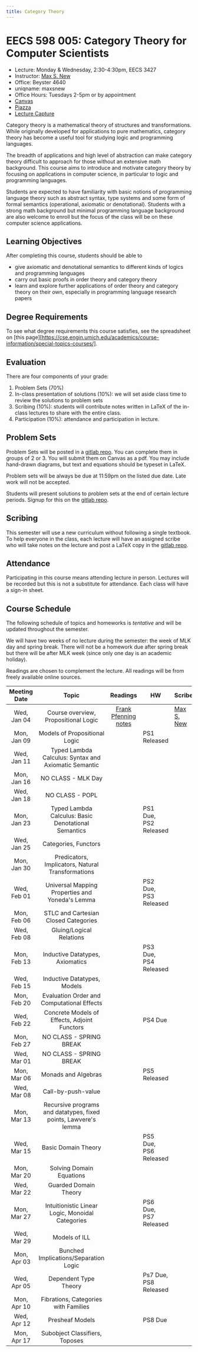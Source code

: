 ```yaml
---
title: Category Theory
---
```


# EECS 598 005: Category Theory for Computer Scientists
- Lecture: Monday & Wednesday, 2:30-4:30pm, EECS 3427
- Instructor: [Max S. New][maxsnew]
- Office: Beyster 4640
- uniqname: maxsnew
- Office Hours: Tuesdays 2-5pm or by appointment
- [Canvas][canvas]
- [Piazza][piazza]
- [Lecture Capture][leccap]

Category theory is a mathematical theory of structures and
transformations. While originally developed for applications to pure
mathematics, category theory has become a useful tool for studying
logic and programming languages.

The breadth of applications and high level of abstraction can make
category theory difficult to approach for those without an extensive
math background. This course aims to introduce and motivate category
theory by focusing on applications in computer science, in particular
to logic and programming languages.

Students are expected to have familiarity with basic notions of
programming language theory such as abstract syntax, type systems and
some form of formal semantics (operational, axiomatic or
denotational). Students with a strong math background but minimal
programming language background are also welcome to enroll but the
focus of the class will be on these computer science applications.

## Learning Objectives

After completing this course, students should be able to

- give axiomatic and denotational semantics to different kinds of
  logics and programming languages
- carry out basic proofs in order theory and category theory
- learn and explore further applications of order theory and category
  theory on their own, especially in programming language research
  papers

## Degree Requirements

To see what degree requirements this course satisfies, see the
spreadsheet on [this
page][https://cse.engin.umich.edu/academics/course-information/special-topics-courses/].

## Evaluation

There are four components of your grade:

1. Problem Sets (70%)
2. In-class presentation of solutions (10%): we will set aside class
   time to review the solutions to problem sets
3. Scribing (10%): students will contribute notes written in LaTeX of
   the in-class lectures to share with the entire class.
4. Participation (10%): attendance and participation in lecture.

## Problem Sets

Problem Sets will be posted in a [gitlab repo][signups]. You can
complete them in groups of 2 or 3. You will submit them on Canvas as a
pdf. You may include hand-drawn diagrams, but text and equations
should be typeset in LaTeX.

Problem sets will be always be due at 11:59pm on the listed due
date. Late work will not be accepted.

Students will present solutions to problem sets at the end of certain
lecture periods. Signup for this on the [gitlab repo][signups].

## Scribing

This semester will use a new curriculum without following a single
textbook. To help everyone in the class, each lecture will have an
assigned scribe who will take notes on the lecture and post a LaTeX
copy in the [gitlab repo][signups].

## Attendance

Participating in this course means attending lecture in
person. Lectures will be recorded but this is not a substitute for
attendance. Each class will have a sign-in sheet.

## Course Schedule

The following schedule of topics and homeworks is *tentative* and will
be updated throughout the semester. 

We will have two weeks of no lecture during the semester: the week of
MLK day and spring break. There will not be a homework due after
spring break but there will be after MLK week (since only one day is
an academic holiday).

Readings are chosen to complement the lecture. All readings will be
from freely available online sources.

| Meeting Date | Topic                                                           | Readings                                  | HW                    | Scribe                  |
|:------------:|:---------------------------------------------------------------:|:-----------------------------------------:|-----------------------|-------------------------|
| Wed, Jan 04  | Course overview, Propositional Logic                            | [Frank Pfenning notes][pfenning-prop-log] |                       | [Max S. New][notes0104] |
| Mon, Jan 09  | Models of Propositional Logic                                   |                                           | PS1 Released          |                         |
| Wed, Jan 11  | Typed Lambda Calculus: Syntax and Axiomatic Semantic            |                                           |                       |                         |
| Mon, Jan 16  | NO CLASS - MLK Day                                              |                                           |                       |                         |
| Wed, Jan 18  | NO CLASS - POPL                                                 |                                           |                       |                         |
| Mon, Jan 23  | Typed Lambda Calculus: Basic Denotational Semantics             |                                           | PS1 Due, PS2 Released |                         |
| Wed, Jan 25  | Categories, Functors                                            |                                           |                       |                         |
| Mon, Jan 30  | Predicators, Implicators, Natural Transformations               |                                           |                       |                         |
| Wed, Feb 01  | Universal Mapping Properties and Yoneda's Lemma                 |                                           | PS2 Due, PS3 Released |                         |
| Mon, Feb 06  | STLC and Cartesian Closed Categories                            |                                           |                       |                         |
| Wed, Feb 08  | Gluing/Logical Relations                                        |                                           |                       |                         |
| Mon, Feb 13  | Inductive Datatypes, Axiomatics                                 |                                           | PS3 Due, PS4 Released |                         |
| Wed, Feb 15  | Inductive Datatypes, Models                                     |                                           |                       |                         |
| Mon, Feb 20  | Evaluation Order and Computational Effects                      |                                           |                       |                         |
| Wed, Feb 22  | Concrete Models of Effects, Adjoint Functors                    |                                           | PS4 Due               |                         |
| Mon, Feb 27  | NO CLASS - SPRING BREAK                                         |                                           |                       |                         |
| Wed, Mar 01  | NO CLASS - SPRING BREAK                                         |                                           |                       |                         |
| Mon, Mar 06  | Monads and Algebras                                             |                                           | PS5 Released          |                         |
| Wed, Mar 08  | Call-by-push-value                                              |                                           |                       |                         |
| Mon, Mar 13  | Recursive programs and datatypes, fixed points, Lawvere's lemma |                                           |                       |                         |
| Wed, Mar 15  | Basic Domain Theory                                             |                                           | PS5 Due, PS6 Released |                         |
| Mon, Mar 20  | Solving Domain Equations                                        |                                           |                       |                         |
| Wed, Mar 22  | Guarded Domain Theory                                           |                                           |                       |                         |
| Mon, Mar 27  | Intuitionistic Linear Logic, Monoidal Categories                |                                           | PS6 Due, PS7 Released |                         |
| Wed, Mar 29  | Models of ILL                                                   |                                           |                       |                         |
| Mon, Apr 03  | Bunched Implications/Separation Logic                           |                                           |                       |                         |
| Wed, Apr 05  | Dependent Type Theory                                           |                                           | Ps7 Due, PS8 Released |                         |
| Mon, Apr 10  | Fibrations, Categories with Families                            |                                           |                       |                         |
| Wed, Apr 12  | Presheaf Models                                                 |                                           | PS8 Due               |                         |
| Mon, Apr 17  | Subobject Classifiers, Toposes                                  |                                           |                       |                         |


[maxsnew]: http://maxsnew.com
[canvas]: https://umich.instructure.com/courses/574129
[piazza]: https://piazza.com/class/lcgj8zh7crs1ba/
[signups]: https://gitlab.eecs.umich.edu/598-wi23/scribed-notes
[leccap]: https://leccap.engin.umich.edu/leccap/site/z02eb2esrpaddy7cnwz

[pfenning-prop-log]: http://www.cs.cmu.edu/~fp/courses/15317-f17/lectures/02-natded.pdf

[notes0104]: /teaching/eecs-598-w23/docs/01-04-notes.pdf

